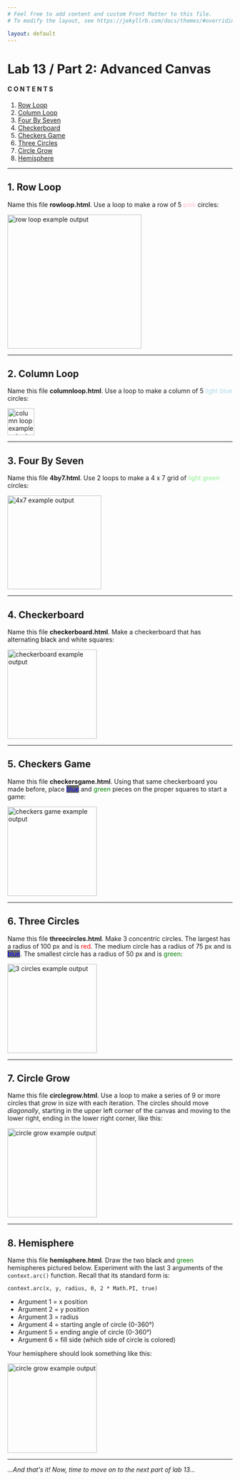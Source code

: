 ```yaml
---
# Feel free to add content and custom Front Matter to this file.
# To modify the layout, see https://jekyllrb.com/docs/themes/#overriding-theme-defaults

layout: default
---
```


# Lab 13 / Part 2: Advanced Canvas     

#### C O N T E N T S  
1. <a href="#rowloop">Row Loop</a>  
2. <a href="#columnloop">Column Loop</a>  
3. <a href="#4by7">Four By Seven</a>  
4. <a href="#checkerboard">Checkerboard</a>  
5. <a href="#checkersgame">Checkers Game</a>  
6. <a href="#threecircles">Three Circles</a>  
7. <a href="#circlegrow">Circle Grow</a>  
8. <a href="#hemisphere">Hemisphere</a>  

* * *  

<a id="rowloop"></a>
## 1. Row Loop    

Name this file **rowloop.html**. Use a loop to make a row of 5 <span style="color: pink">pink</span> circles:  

<img src="/Goldford-MTEC1003-OL78/labs/13/img/ex.rowloop.png" alt="row loop example output" width="300px">  

* * *   

<a id="columnloop"></a>
## 2. Column Loop  

Name this file **columnloop.html**. Use a loop to make a column of 5 <span style="color: LightBlue">light blue</span> circles:  

<img src="/Goldford-MTEC1003-OL78/labs/13/img/ex.columnloop.png" alt="column loop example output" width="60px">  

* * *   

<a id="4by7"></a>
## 3. Four By Seven  

Name this file **4by7.html**. Use 2 loops to make a 4 x 7 grid of <span style="color: LightGreen">light green</span> circles:  

<img src="/Goldford-MTEC1003-OL78/labs/13/img/ex.4x7.png" alt="4x7 example output" width="210px">  

* * *  

<a id="checkerboard"></a>
## 4. Checkerboard    

Name this file **checkerboard.html**. Make a checkerboard that has alternating <span style="color: black;background-color:white;">black</span> and white squares:  

<img src="/Goldford-MTEC1003-OL78/labs/13/img/ex.checkerboard.png" alt="checkerboard example output" width="200px">  

* * *  

<a id="checkersgame"></a>
## 5. Checkers Game    

Name this file **checkersgame.html**. Using that same checkerboard you made before, place <span style="color: blue;background-color:DimGray;">blue</span> and <span style="color: green">green</span> pieces on the proper squares to start a game:  

<img src="/Goldford-MTEC1003-OL78/labs/13/img/ex.checkersgame.png" alt="checkers game example output" width="200px">  

* * *  

<a id="threecircles"></a>
## 6. Three Circles      

Name this file **threecircles.html**. Make 3 concentric circles. The largest has a radius of 100 px and is <span style="color: red">red</span>. The medium circle has a radius of 75 px and is <span style="color: blue;background-color:DimGray;">blue</span>. The smallest circle has a radius of 50 px and is <span style="color: green">green</span>:  

<img src="/Goldford-MTEC1003-OL78/labs/13/img/ex.threecircles.png" alt="3 circles example output" width="200px">  

* * *  

<a id="circlegrow"></a>
## 7. Circle Grow      

Name this file **circlegrow.html**. Use a loop to make a series of 9 or more circles that _grow_ in size with each iteration. The circles should move _diagonally_, starting in the upper left corner of the canvas and moving to the lower right, ending in the lower right corner, like this:  

<img src="/Goldford-MTEC1003-OL78/labs/13/img/ex.circlegrow.png" alt="circle grow example output" width="200px">  

* * *  

<a id="hemisphere"></a>
## 8. Hemisphere      

Name this file **hemisphere.html**. Draw the two <span style="color: black;background-color:white;">black</span> and <span style="color: green">green</span> hemispheres pictured below. Experiment with the last 3 arguments of the `context.arc()` function. Recall that its standard form is:  

`context.arc(x, y, radius, 0, 2 * Math.PI, true)`  

* Argument 1 = x position  
* Argument 2 = y position  
* Argument 3 = radius  
* Argument 4 = starting angle of circle (0-360°)  
* Argument 5 = ending angle of circle (0-360°)  
* Argument 6 = fill side (which side of circle is colored)  

Your hemisphere should look something like this:

<img src="/Goldford-MTEC1003-OL78/labs/13/img/ex.hemisphere.png" alt="circle grow example output" width="200px">  

* * *  

_...And that's it! Now, time to move on to the next part of lab 13..._  
